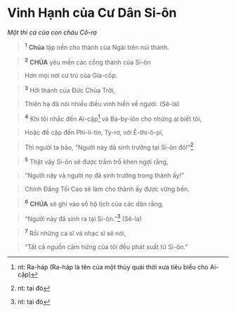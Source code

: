 # Vinh Hạnh của Cư Dân Si-ôn
*Một thi ca của con cháu Cô-ra*

> <sup><b>1</b></sup> **Chúa** lập nền cho thành của Ngài trên núi thánh.
>


> <sup><b>2</b></sup> **CHÚA** yêu mến các cổng thành của Si-ôn
>


> Hơn mọi nơi cư trú của Gia-cốp.
>


> <sup><b>3</b></sup> Hỡi thành của Đức Chúa Trời,
>


> Thiên hạ đã nói nhiều điều vinh hiển về ngươi. (Sê-la)
>


> <sup><b>4</b></sup> Khi tôi nhắc đến Ai-cập[^1] và Ba-by-lôn cho những ai biết tôi,
>


> Hoặc đề cập đến Phi-li-tin, Ty-rơ, với Ê-thi-ô-pi,
>


> Thì người ta bảo, “Người này đã sinh trưởng tại Si-ôn đó!”[^2]
>


> <sup><b>5</b></sup> Thật vậy Si-ôn sẽ được trầm trồ khen ngợi rằng,
>


> “Người này và người nọ đã sinh trưởng trong thành ấy!”
>


> Chính Đấng Tối Cao sẽ làm cho thành ấy được vững bền.
>


> <sup><b>6</b></sup> **CHÚA** sẽ ghi vào sổ hộ tịch của các dân rằng,
>


> “Người này đã sinh ra tại Si-ôn.”[^3] (Sê-la)
>


> <sup><b>7</b></sup> Rồi những ca sĩ và nhạc sĩ sẽ nói,
>


> “Tất cả nguồn cảm hứng của tôi đều phát xuất từ Si-ôn.”
>

[^1]: nt: Ra-háp (Ra-háp là tên của một thủy quái thời xưa tiêu biểu cho Ai-cập)
[^2]: nt: tại đó
[^3]: nt: tại đó